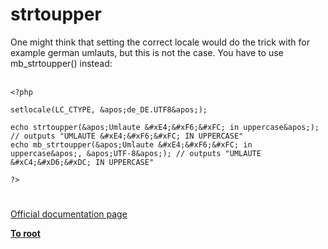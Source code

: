 # strtoupper



One might think that setting the correct locale would do the trick with for example german umlauts, but this is not the case. You have to use mb_strtoupper() instead:<br><br>

```
<?php

setlocale(LC_CTYPE, &apos;de_DE.UTF8&apos;);

echo strtoupper(&apos;Umlaute &#xE4;&#xF6;&#xFC; in uppercase&apos;); // outputs "UMLAUTE &#xE4;&#xF6;&#xFC; IN UPPERCASE"
echo mb_strtoupper(&apos;Umlaute &#xE4;&#xF6;&#xFC; in uppercase&apos;, &apos;UTF-8&apos;); // outputs "UMLAUTE &#xC4;&#xD6;&#xDC; IN UPPERCASE"

?>
```
  

#

[Official documentation page](https://www.php.net/manual/en/function.strtoupper.php)

**[To root](/README.md)**